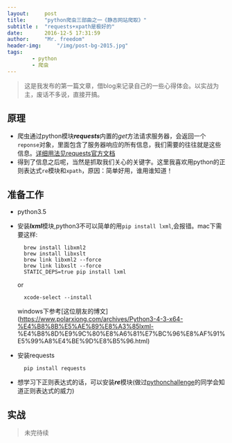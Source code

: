 ```yaml
---
layout:		post
title: 		"python爬虫三部曲之一《静态网站爬取》"
subtitle :	"requests+xpath是极好的"
date: 		2016-12-5 17:31:59
author: 	"Mr. freedom"
header-img: 	"/img/post-bg-2015.jpg"
tags:
        - python
        - 爬虫 
---
```


>这是我发布的第一篇文章，借blog来记录自己的一些心得体会。以实战为主，废话不多说，直接开搞。

## 原理
* 爬虫通过python模块***requests***内置的*get*方法请求服务器，会返回一个`reponse`对象，里面包含了服务器响应的所有信息，我们需要的往往就是这些信息。[详细用法见requests官方文档](http://docs.python-requests.org/en/master/)
* 得到了信息之后呢，当然是抓取我们关心的关键字。这里我喜欢用python的正则表达式`re`模块和`xpath`，原因：简单好用，谁用谁知道！

## 准备工作
* python3.5
* 安装***lxml***模块,python3不可以简单的用```pip install lxml```,会报错。mac下需要这样:

		brew install libxml2     
		brew install libxslt     
		brew link libxml2 --force
		brew link libxslt --force
		STATIC_DEPS=true pip install lxml
	
	or
		
		xcode-select --install
		
	windows下参考[这位朋友的博文](https://www.polarxiong.com/archives/Python3-4-3-x64-%E4%B8%8B%E5%AE%89%E8%A3%85lxml-   %E4%B8%8D%E9%9C%80%E8%A6%81%E7%BC%96%E8%AF%91%E5%99%A8%E4%BE%9D%E8%B5%96.html)

* 安装requests

		pip install requests
* 想学习下正则表达式的话，可以安装***re***模块(做过[pythonchallenge](http://www.pythonchallenge.com/)的同学会知道正则表达式的威力)

## 实战
>未完待续






